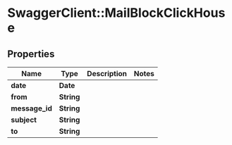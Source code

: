 # SwaggerClient::MailBlockClickHouse

## Properties
Name | Type | Description | Notes
------------ | ------------- | ------------- | -------------
**date** | **Date** |  | 
**from** | **String** |  | 
**message_id** | **String** |  | 
**subject** | **String** |  | 
**to** | **String** |  | 

